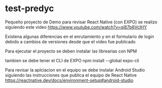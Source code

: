 # test-predyc

Pequeño proyecto de Demo para revisar React Native (con EXPO) se realizo siguiendo este video
https://www.youtube.com/watch?v=qi87b6VcIHY

Existena algunas diferencias en el enrutamiento y en el formulario de login debido a cambios de versiones desde que el video fue publicado 

Para ejecutar el proyecto se deben instalar las librearias con NPM

tambien se debe tener el CLI de EXPO npm install --global expo-cli

Para revisar la aplciacion en el equipo se debe instalar Android Studio siguiendo las instrucciones que publica el equipo de React Native https://reactnative.dev/docs/environment-setup#android-studio


